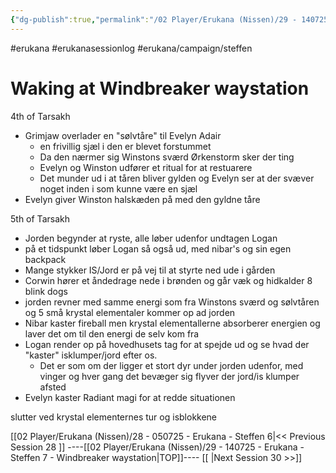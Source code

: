 ```yaml
---
{"dg-publish":true,"permalink":"/02 Player/Erukana (Nissen)/29 - 140725 - Erukana - Steffen 7 - Windbreaker waystation/"}
---
```


#erukana #erukanasessionlog #erukana/campaign/steffen 


# Waking at Windbreaker waystation 

4th of Tarsakh
- Grimjaw overlader en "sølvtåre" til Evelyn Adair 
	- en frivillig sjæl i den er blevet forstummet 
	- Da den nærmer sig Winstons sværd Ørkenstorm sker der ting 
	- Evelyn og Winston udfører et ritual for at restuarere
	- Det munder ud i at tåren bliver gylden og Evelyn ser at der svæver noget inden i som kunne være en sjæl 
- Evelyn giver Winston halskæden på med den gyldne tåre 

5th of Tarsakh
- Jorden begynder at ryste, alle løber udenfor undtagen Logan
- på et tidspunkt løber Logan så også ud, med nibar's og sin egen backpack
- Mange stykker IS/Jord er på vej til at styrte ned ude i gården 
- Corwin hører et åndedrage nede i brønden og går væk og hidkalder 8 blink dogs 
- jorden revner med samme energi som fra Winstons sværd og sølvtåren og 5 små krystal elementaler kommer op ad jorden 
- Nibar kaster fireball men krystal elementallerne absorberer energien og laver det om til den energi de selv kom fra
- Logan render op på hovedhusets tag for at spejde ud og se hvad der "kaster" isklumper/jord efter os. 
	- Det er som om der ligger et stort dyr under jorden udenfor, med vinger og hver gang det bevæger sig flyver der jord/is klumper afsted 
- Evelyn kaster Radiant magi for at redde situationen 

slutter ved krystal elementernes tur og isblokkene








[[02 Player/Erukana (Nissen)/28 - 050725 - Erukana - Steffen 6\|<< Previous Session 28 ]] ----[[02 Player/Erukana (Nissen)/29 - 140725 - Erukana - Steffen 7 - Windbreaker waystation\|TOP]]----  [[ \|Next Session 30  >>]]